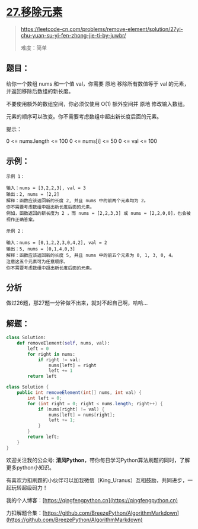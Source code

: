 # [27.移除元素](https://leetcode-cn.com/problems/remove-element/solution/27yi-chu-yuan-su-yi-fen-zhong-jie-ti-by-juwbr/)
> https://leetcode-cn.com/problems/remove-element/solution/27yi-chu-yuan-su-yi-fen-zhong-jie-ti-by-juwbr/
> 
> 难度：简单

## 题目：

给你一个数组 nums 和一个值 val，你需要 原地 移除所有数值等于 val 的元素，并返回移除后数组的新长度。

不要使用额外的数组空间，你必须仅使用 O(1) 额外空间并 原地 修改输入数组。

元素的顺序可以改变。你不需要考虑数组中超出新长度后面的元素。

提示：

0 <= nums.length <= 100
0 <= nums[i] <= 50
0 <= val <= 100

## 示例：

```
示例 1：

输入：nums = [3,2,2,3], val = 3
输出：2, nums = [2,2]
解释：函数应该返回新的长度 2, 并且 nums 中的前两个元素均为 2。
你不需要考虑数组中超出新长度后面的元素。
例如，函数返回的新长度为 2 ，而 nums = [2,2,3,3] 或 nums = [2,2,0,0]，也会被视作正确答案。

示例 2：

输入：nums = [0,1,2,2,3,0,4,2], val = 2
输出：5, nums = [0,1,4,0,3]
解释：函数应该返回新的长度 5, 并且 nums 中的前五个元素为 0, 1, 3, 0, 4。
注意这五个元素可为任意顺序。
你不需要考虑数组中超出新长度后面的元素。
```

## 分析

做过26题，那27题一分钟做不出来，就对不起自己啊，哈哈...

## 解题：

```python []
class Solution:
    def removeElement(self, nums, val):
        left = 0
        for right in nums:
            if right != val:
                nums[left] = right
                left += 1
        return left
```

```java []
class Solution {
    public int removeElement(int[] nums, int val) {
        int left = 0;
        for (int right = 0; right < nums.length; right++) {
            if (nums[right] != val) {
                nums[left] = nums[right];
                left += 1;
            }
        }
        return left;
    }
}
```

欢迎关注我的公众号: **清风Python**，带你每日学习Python算法刷题的同时，了解更多python小知识。

有喜欢力扣刷题的小伙伴可以加我微信（King_Uranus）互相鼓励，共同进步，一起玩转超级码力！

我的个人博客：[https://qingfengpython.cn](https://qingfengpython.cn)

力扣解题合集：[https://github.com/BreezePython/AlgorithmMarkdown](https://github.com/BreezePython/AlgorithmMarkdown)
